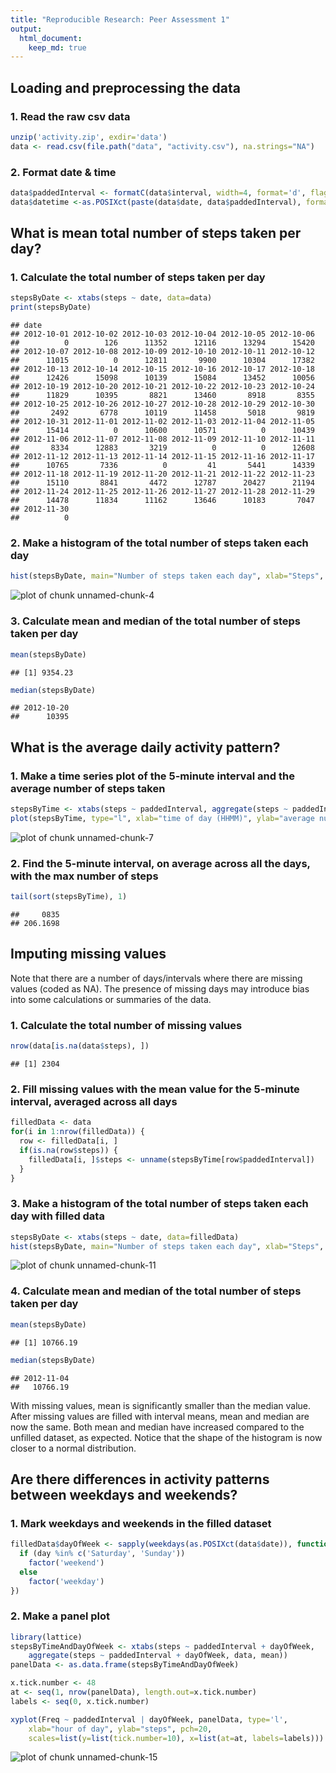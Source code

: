 ```yaml
---
title: "Reproducible Research: Peer Assessment 1"
output: 
  html_document:
    keep_md: true
---
```



## Loading and preprocessing the data

### 1. Read the raw csv data


```r
unzip('activity.zip', exdir='data')
data <- read.csv(file.path("data", "activity.csv"), na.strings="NA")
```

### 2. Format date & time


```r
data$paddedInterval <- formatC(data$interval, width=4, format='d', flag=0)
data$datetime <-as.POSIXct(paste(data$date, data$paddedInterval), format="%Y-%m-%d %H%M")
```

## What is mean total number of steps taken per day?

### 1. Calculate the total number of steps taken per day


```r
stepsByDate <- xtabs(steps ~ date, data=data)
print(stepsByDate)
```

```
## date
## 2012-10-01 2012-10-02 2012-10-03 2012-10-04 2012-10-05 2012-10-06 
##          0        126      11352      12116      13294      15420 
## 2012-10-07 2012-10-08 2012-10-09 2012-10-10 2012-10-11 2012-10-12 
##      11015          0      12811       9900      10304      17382 
## 2012-10-13 2012-10-14 2012-10-15 2012-10-16 2012-10-17 2012-10-18 
##      12426      15098      10139      15084      13452      10056 
## 2012-10-19 2012-10-20 2012-10-21 2012-10-22 2012-10-23 2012-10-24 
##      11829      10395       8821      13460       8918       8355 
## 2012-10-25 2012-10-26 2012-10-27 2012-10-28 2012-10-29 2012-10-30 
##       2492       6778      10119      11458       5018       9819 
## 2012-10-31 2012-11-01 2012-11-02 2012-11-03 2012-11-04 2012-11-05 
##      15414          0      10600      10571          0      10439 
## 2012-11-06 2012-11-07 2012-11-08 2012-11-09 2012-11-10 2012-11-11 
##       8334      12883       3219          0          0      12608 
## 2012-11-12 2012-11-13 2012-11-14 2012-11-15 2012-11-16 2012-11-17 
##      10765       7336          0         41       5441      14339 
## 2012-11-18 2012-11-19 2012-11-20 2012-11-21 2012-11-22 2012-11-23 
##      15110       8841       4472      12787      20427      21194 
## 2012-11-24 2012-11-25 2012-11-26 2012-11-27 2012-11-28 2012-11-29 
##      14478      11834      11162      13646      10183       7047 
## 2012-11-30 
##          0
```

### 2. Make a histogram of the total number of steps taken each day


```r
hist(stepsByDate, main="Number of steps taken each day", xlab="Steps", col="pink")
```

![plot of chunk unnamed-chunk-4](figure/unnamed-chunk-4-1.png) 

### 3. Calculate mean and median of the total number of steps taken per day


```r
mean(stepsByDate)
```

```
## [1] 9354.23
```


```r
median(stepsByDate)
```

```
## 2012-10-20 
##      10395
```

## What is the average daily activity pattern?

### 1. Make a time series plot of the 5-minute interval and the average number of steps taken


```r
stepsByTime <- xtabs(steps ~ paddedInterval, aggregate(steps ~ paddedInterval, data, mean))
plot(stepsByTime, type="l", xlab="time of day (HHMM)", ylab="average number of steps")
```

![plot of chunk unnamed-chunk-7](figure/unnamed-chunk-7-1.png) 

### 2. Find the 5-minute interval, on average across all the days, with the max number of steps


```r
tail(sort(stepsByTime), 1)
```

```
##     0835 
## 206.1698
```

## Imputing missing values

Note that there are a number of days/intervals where there are missing values (coded as NA). The presence of missing days may introduce bias into some calculations or summaries of the data.

### 1. Calculate the total number of missing values


```r
nrow(data[is.na(data$steps), ])
```

```
## [1] 2304
```

### 2. Fill missing values with the mean value for the 5-minute interval, averaged across all days


```r
filledData <- data
for(i in 1:nrow(filledData)) {
  row <- filledData[i, ]
  if(is.na(row$steps)) {
    filledData[i, ]$steps <- unname(stepsByTime[row$paddedInterval])
  }
}
```

### 3. Make a histogram of the total number of steps taken each day with filled data


```r
stepsByDate <- xtabs(steps ~ date, data=filledData)
hist(stepsByDate, main="Number of steps taken each day", xlab="Steps", col="pink")
```

![plot of chunk unnamed-chunk-11](figure/unnamed-chunk-11-1.png) 

### 4. Calculate mean and median of the total number of steps taken per day


```r
mean(stepsByDate)
```

```
## [1] 10766.19
```


```r
median(stepsByDate)
```

```
## 2012-11-04 
##   10766.19
```

With missing values, mean is significantly smaller than the median value. After missing values are filled with interval means, mean and median are now the same. Both mean and median have increased compared to the unfilled dataset, as expected.
Notice that the shape of the histogram is now closer to a normal distribution.

## Are there differences in activity patterns between weekdays and weekends?

### 1. Mark weekdays and weekends in the filled dataset


```r
filledData$dayOfWeek <- sapply(weekdays(as.POSIXct(data$date)), function(day) {
  if (day %in% c('Saturday', 'Sunday'))
    factor('weekend')
  else
    factor('weekday')
})
```

### 2. Make a panel plot


```r
library(lattice)
stepsByTimeAndDayOfWeek <- xtabs(steps ~ paddedInterval + dayOfWeek,
    aggregate(steps ~ paddedInterval + dayOfWeek, data, mean))
panelData <- as.data.frame(stepsByTimeAndDayOfWeek)

x.tick.number <- 48
at <- seq(1, nrow(panelData), length.out=x.tick.number)
labels <- seq(0, x.tick.number)

xyplot(Freq ~ paddedInterval | dayOfWeek, panelData, type='l',
    xlab="hour of day", ylab="steps", pch=20,
    scales=list(y=list(tick.number=10), x=list(at=at, labels=labels)))
```

![plot of chunk unnamed-chunk-15](figure/unnamed-chunk-15-1.png) 
